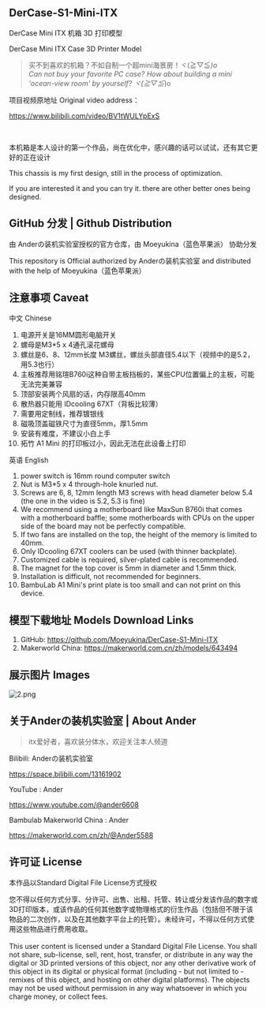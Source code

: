 ## DerCase-S1-Mini-ITX
DerCase Mini ITX 机箱 3D 打印模型

DerCase Mini ITX Case 3D Printer Model

> 买不到喜欢的机箱？不如自制一个超mini海景房！ヾ(≧▽≦*)o
<br>Can not buy your favorite PC case? How about building a mini 'ocean-view room' by yourself? ヾ(≧▽≦*)o

项目视频原地址 Original video address：

https://www.bilibili.com/video/BV1tWULYpExS

<br>

本机箱是本人设计的第一个作品，尚在优化中，感兴趣的话可以试试，还有其它更好的正在设计

This chassis is my first design, still in the process of optimization.

If you are interested it and you can try it. there are other better ones being designed.

## GitHub 分发 | Github Distribution

由 Anderの装机实验室授权的官方仓库，由 Moeyukina（蓝色苹果派） 协助分发

This repository is Official authorized by Anderの装机实验室 and distributed with the help of Moeyukina（蓝色苹果派）

## 注意事项 Caveat

中文 Chinese
1. 电源开关是16MM圆形电脑开关
2. 螺母是M3*5 x 4通孔滚花螺母
3. 螺丝是6、8、12mm长度 M3螺丝，螺丝头部直径5.4以下（视频中的是5.2，用5.3也行）
4. 主板推荐用铭瑄B760i这种自带主板挡板的，某些CPU位置偏上的主板，可能无法完美兼容
5. 顶部安装两个风扇的话，内存限高40mm
6. 散热器只能用 IDcooling 67XT（背板比较薄）
7. 需要用定制线，推荐镀银线
8. 磁吸顶盖磁铁尺寸为直径5mm，厚1.5mm
9. 安装有难度，不建议小白上手
10. 拓竹 A1 Mini 的打印板过小，因此无法在此设备上打印

英语 English
1. power switch is 16mm round computer switch
2. Nut is M3*5 x 4 through-hole knurled nut.
3. Screws are 6, 8, 12mm length M3 screws with head diameter below 5.4 (the one in the video is 5.2, 5.3 is fine)
4. We recommend using a motherboard like MaxSun B760i that comes with a motherboard baffle; some motherboards with CPUs on the upper side of the board may not be perfectly compatible.
5. If two fans are installed on the top, the height of the memory is limited to 40mm.
6. Only IDcooling 67XT coolers can be used (with thinner backplate).
7. Customized cable is required, silver-plated cable is recommended.
8. The magnet for the top cover is 5mm in diameter and 1.5mm thick.
9. Installation is difficult, not recommended for beginners.
10. BambuLab A1 Mini's print plate is too small and can not print on this device.


## 模型下载地址 Models Download Links

1. GitHub: https://github.com/Moeyukina/DerCase-S1-Mini-ITX
2. Makerworld China: https://makerworld.com.cn/zh/models/643494



## 展示图片 Images

![2.png](https://makerworld.bblmw.cn/makerworld/model/CNaaeb908d28b863/design/2024-11-15_32011373702bf.jpg?x-oss-process=image/resize,w_1000/format,webp)


## 关于Anderの装机实验室 | About Ander

> itx爱好者，喜欢装分体水，欢迎关注本人频道

Bilibili: Anderの装机实验室 

https://space.bilibili.com/13161902

YouTube : Ander 

https://www.youtube.com/@ander6608

Bambulab Makerworld China : Ander

https://makerworld.com.cn/zh/@Ander5588

## 许可证 License

本作品以Standard Digital File License方式授权

您不得以任何方式分享、分许可、出售、出租、托管、转让或分发该作品的数字或3D打印版本，或该作品的任何其他数字或物理格式的衍生作品（包括但不限于该物品的二次创作，以及在其他数字平台上的托管）。未经许可，不得以任何方式使用这些物品进行费用收取。
<br>
<br>
This user content is licensed under a Standard Digital File License.
You shall not share, sub-license, sell, rent, host, transfer, or distribute in any way the digital or 3D printed versions of this object, nor any other derivative work of this object in its digital or physical format (including - but not limited to - remixes of this object, and hosting on other digital platforms). The objects may not be used without permission in any way whatsoever in which you charge money, or collect fees.
